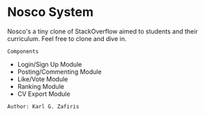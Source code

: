 # Nosco System

Nosco's a tiny clone of StackOverflow aimed to students and their curriculum.
Feel free to clone and dive in. 

`Components`
- Login/Sign Up Module 
- Posting/Commenting Module
- Like/Vote Module
- Ranking Module
- CV Export Module

`Author: Karl G. Zafiris`
